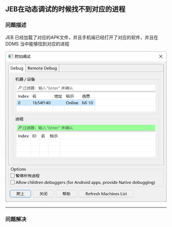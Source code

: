 ## JEB在动态调试的时候找不到对应的进程

### 问题描述

JEB 已经加载了对应的APK文件，并且手机端已经打开了对应的软件，并且在 DDMS 当中能够找到对应的进程

![23](media/23.png)

---

### 问题解决

